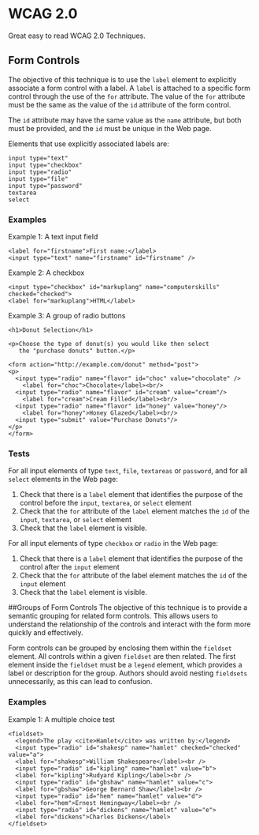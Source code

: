 # WCAG 2.0
Great easy to read WCAG 2.0 Techniques.

## Form Controls

The objective of this technique is to use the `label` element to explicitly associate a form control with a label. A `label` is attached to a specific form control through the use of the `for` attribute. The value of the `for` attribute must be the same as the value of the `id` attribute of the form control.

The `id` attribute may have the same value as the `name` attribute, but both must be provided, and the `id` must be unique in the Web page.  

Elements that use explicitly associated labels are:

	input type="text"
	input type="checkbox"
	input type="radio"
	input type="file"
	input type="password"
	textarea
	select


### Examples

Example 1: A text input field

	<label for="firstname">First name:</label> 
	<input type="text" name="firstname" id="firstname" />

Example 2: A checkbox

	<input type="checkbox" id="markuplang" name="computerskills" checked="checked">
	<label for="markuplang">HTML</label>

Example 3: A group of radio buttons

	<h1>Donut Selection</h1>
	
	<p>Choose the type of donut(s) you would like then select 
	   the "purchase donuts" button.</p>
	
	<form action="http://example.com/donut" method="post">
	<p>
	  <input type="radio" name="flavor" id="choc" value="chocolate" />
	    <label for="choc">Chocolate</label><br/>
	  <input type="radio" name="flavor" id="cream" value="cream"/>
	    <label for="cream">Cream Filled</label><br/>
	  <input type="radio" name="flavor" id="honey" value="honey"/>
	    <label for="honey">Honey Glazed</label><br/>
	  <input type="submit" value="Purchase Donuts"/>
	</p>
	</form>

### Tests

For all input elements of type `text`, `file`, `textareas` or `password`, and for all `select` elements in the Web page:

1. Check that there is a `label` element that identifies the purpose of the control before the `input`, `textarea`, or `select` element
2. Check that the `for` attribute of the `label` element matches the `id` of the `input`, `textarea`, or `select` element
3. Check that the `label` element is visible.

For all input elements of type `checkbox` or `radio` in the Web page:

1. Check that there is a `label` element that identifies the purpose of the control after the `input` element
2. Check that the `for` attribute of the label element matches the `id` of the `input` element
3. Check that the `label` element is visible.

##Groups of Form Controls
The objective of this technique is to provide a semantic grouping for related form controls. This allows users to understand the relationship of the controls and interact with the form more quickly and effectively.

Form controls can be grouped by enclosing them within the `fieldset` element. All controls within a given `fieldset` are then related. The first element inside the `fieldset` must be a `legend` element, which provides a label or description for the group. Authors should avoid nesting `fieldsets` unnecessarily, as this can lead to confusion.

### Examples

Example 1: A multiple choice test

	<fieldset>
	  <legend>The play <cite>Hamlet</cite> was written by:</legend>
	  <input type="radio" id="shakesp" name="hamlet" checked="checked" value="a">
	  <label for="shakesp">William Shakespeare</label><br />
	  <input type="radio" id="kipling" name="hamlet" value="b">
	  <label for="kipling">Rudyard Kipling</label><br />
	  <input type="radio" id="gbshaw" name="hamlet" value="c">
	  <label for="gbshaw">George Bernard Shaw</label><br />
	  <input type="radio" id="hem" name="hamlet" value="d">
	  <label for="hem">Ernest Hemingway</label><br />
	  <input type="radio" id="dickens" name="hamlet" value="e">
	  <label for="dickens">Charles Dickens</label>
	</fieldset>  
